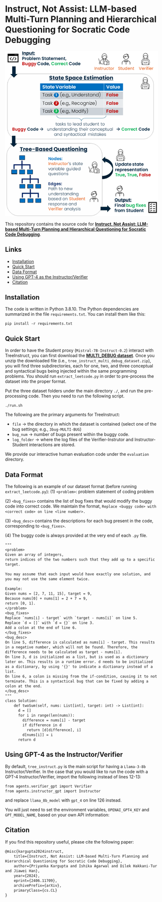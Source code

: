 # Instruct, Not Assist: LLM-based Multi-Turn Planning and Hierarchical Questioning for Socratic Code Debugging

![Framework Diagram of TreeInstruct](https://github.com/agarwalishika/TreeInstruct/blob/main/framework.png)

This repository contains the source code for [**Instruct, Not Assist: LLM-based Multi-Turn Planning and Hierarchical Questioning for Socratic Code Debugging**](https://arxiv.org/abs/2406.11709).

## Links

- [Installation](#installation)
- [Quick Start](#quick-start)
- [Data Format](#data-format)
- [Using GPT-4 as the Instructor/Verifier](#using-gpt-4-as-the-instructor/verifier)
- [Citation](#citation)

## Installation
The code is written in Python 3.8.10. The Python dependencies are summarized in the file `requirements.txt`. You can install them like this:
```
pip install -r requirements.txt
```

## Quick Start
In order to have the Student proxy (`Mistral-7B-Instruct-0.2`) interact with TreeInstruct, you can first download the [**MULTI_DEBUG dataset**](https://drive.google.com/file/d/1qQNX2ImhtCpq9M7I4Ieb2DP3JBFHCBvG/view). Once you unzip the downloaded file (i.e., `tree_instruct_multi_debug_dataset.zip`), you will find three subdirectories, each for one, two, and three conceptual and syntactical bugs being injected within the same programming problems. You should run `extract_leetcode.py` in order to pre-process the dataset into the proper format.

Put the three dataset folders under the main directory `./`, and run the pre-processing code. Then you need to run the following script.
```
./run.sh
```

The following are the primary arguments for TreeInstruct:

- `file` $\rightarrow$ the directory in which the dataset is contained (select one of the bug settings; e.g., `3bug-MULTI-BUG`)
- `bug_num` $\rightarrow$ number of bugs present within the buggy code.
- `log_folder` $\rightarrow$ where the log files of the Verifier-Instrutor and Instructor-Student interactions are stored.

We provide our interactive human evaluation code under the `evaluation` directory.

## Data Format
The following is an example of our dataset format (before running `extract_leetcode.py`):
(1) `<problem>`: problem statement of coding problem

(2) `<bug_fixes>` contains the list of bug fixes that would modify the buggy code into correct code. We maintain the format, `Replace <buggy code> with <correct code> on line <line number>.`

(3) `<bug_desc>` contains the descriptions for each bug present in the code, corresponding to `<bug_fixes>`.

(4) The buggy code is always provided at the very end of each `.py` file.
```
"""
<problem>
Given an array of integers, 
return indices of the two numbers such that they add up to a specific target.

You may assume that each input would have exactly one solution, and 
you may not use the same element twice.

Example:
Given nums = [2, 7, 11, 15], target = 9,
Because nums[0] + nums[1] = 2 + 7 = 9,
return [0, 1].
</problem>
<bug_fixes>
Replace `nums[i] - target` with `target - nums[i]` on line 5.
Replace `d = []` with `d = {}` on line 3.
Add a colon at the end of line 6.
</bug_fixes>
<bug_desc>
On line 5, difference is calculated as nums[i] - target. This results in a negative number, which will not be found. Therefore, the difference needs to be calculated as target - nums[i].
On line 3, d is initialized as a list, but is used as a dictionary later on. This results in a runtime error. d needs to be initialized as a dictionary, by using '{}' to indicate a dictionary instead of a list.
On line 6, a colon is missing from the if-condition, causing it to not terminate. This is a syntactical bug that can be fixed by adding a colon at the end.
</bug_desc>
"""
class Solution:
    def twoSum(self, nums: List[int], target: int) -> List[int]:
      d = []
      for i in range(len(nums)):
        difference = nums[i] - target
        if difference in d
          return [d[difference], i]
        d[nums[i]] = i
      return d
```

## Using GPT-4 as the Instructor/Verifier
By default, `tree_instruct.py` is the main script for having a `Llama-3-8b` Instructor/Verifier. In the case that you would like to run the code with a GPT-4 Instructor/Verifier, import the following instead of lines 12-13:
```
from agents.verifier_gpt import Verifier
from agents.instructor_gpt import Instructor
```
and replace `llama_8b_model` with `gpt_4` on line 126 instead.

You will just need to set the environment variables, `OPENAI_GPT4_KEY` and `GPT_MODEL_NAME`, based on your own API information:

## Citation
If you find this repository useful, please cite the following paper:
```
@misc{kargupta2024instruct,
    title={Instruct, Not Assist: LLM-based Multi-Turn Planning and Hierarchical Questioning for Socratic Code Debugging},
    author={Priyanka Kargupta and Ishika Agarwal and Dilek Hakkani-Tur and Jiawei Han},
    year={2024},
    eprint={2406.11709},
    archivePrefix={arXiv},
    primaryClass={cs.CL}
}
```